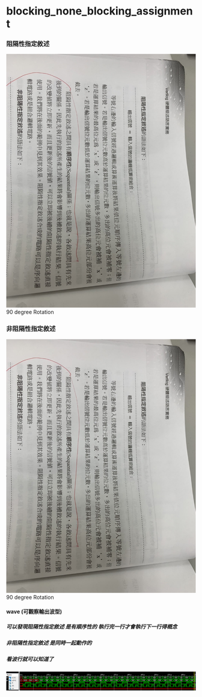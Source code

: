 # blocking_none_blocking_assignment

### 阻隔性指定敘述
![img](https://github.com/stevengigi/digital_design__prac/blob/main/blocking_none_blocking_assignment/S__11690005.jpg)</br>
90 degree Rotation
### 非阻隔性指定敘述
![img](https://github.com/stevengigi/digital_design__prac/blob/main/blocking_none_blocking_assignment/S__11690005.jpg)</br>
90 degree Rotation
#### wave (可觀察輸出波型)
##### 可以發現阻隔性指定敘述 是有順序性的 執行完一行才會執行下一行得概念
##### 非阻隔性指定敘述 是同時一起動作的
##### 看波行就可以知道了
![img](https://github.com/stevengigi/digital_design__prac/blob/main/blocking_none_blocking_assignment/block.png)
